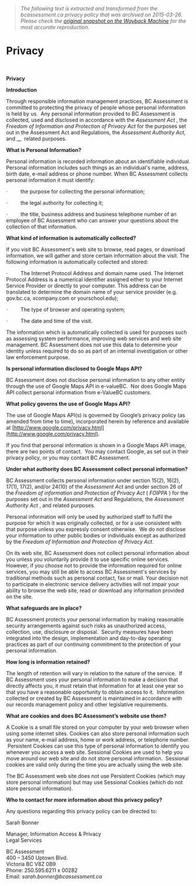 > *The following text is extracted and transformed from the bcassessment.ca privacy policy that was archived on 2015-03-26. Please check the [original snapshot on the Wayback Machine](https://web.archive.org/web/20150326054413id_/http%3A//www.bcassessment.ca/Pages/Privacy.aspx) for the most accurate reproduction.*

# Privacy

 

**Privacy**

**Introduction**

Through responsible information management practices, BC Assessment is committed to protecting the privacy of people whose personal information is held by us.  Any personal information provided to BC Assessment is collected, used and disclosed in accordance with the _Assessment Act_ , the _Freedom of Information and Protection of Privacy Act_ for the purposes set out in the Assessment Act and Regulations, the _Assessment Authority Act,_ and __  related purposes.

**What is Personal Information?**

Personal information is recorded information about an identifiable individual. Personal information includes such things as an individual's name, address, birth date, e-mail address or phone number. When BC Assessment collects personal information it must identify:

·         the purpose for collecting the personal information; 

·         the legal authority for collecting it; 

·         the title, business address and business telephone number of an employee of BC Assessment who can answer your questions about the collection of that information. 

**What kind of information is automatically collected?**

If you visit BC Assessment's web site to browse, read pages, or download information, we will gather and store certain information about the visit. The following information is automatically collected and stored:

·         The Internet Protocol Address and domain name used. The Internet Protocol Address is a numerical identifier assigned either to your Internet Service Provider or directly to your computer. This address can be translated to determine the domain name of your service provider (e.g. gov.bc.ca, xcompany.com or yourschool.edu); 

·         The type of browser and operating system; 

·         The date and time of the visit. 

The information which is automatically collected is used for purposes such as assessing system performance, improving web services and web site management. BC Assessment does not use this data to determine your identity unless required to do so as part of an internal investigation or other law enforcement purpose.

**Is personal information disclosed to Google Maps API?**

BC Assessment does not disclose personal information to any other entity through the use of Google Maps API in e-valueBC.  Nor does Google Maps API collect personal information from e-ValueBC customers. 

**What policy governs the use of Google Maps API?**

The use of Google Maps API(s) is governed by Google’s privacy policy (as amended from time to time), incorporated herein by reference and available at [http://www.google.com/privacy.html](http://www.google.com/privacy.html). 

If you find that personal information is shown in a Google Maps API image, there are two points of contact.  You may contact Google, as set out in their privacy policy, or you may contact BC Assessment. 

**Under what authority does BC Assessment collect personal information?**

BC Assessment collects personal information under section 15(2), 16(2), 17(1), 17(2), and/or 24(10) of the _Assessment Act_ and under section 26 of the _Freedom of information and Protection of Privacy Act_ ( _FOIPPA_ ) for the purposes set out in the _Assessment Act_ and Regulations, the _Assessment Authority Act_ , and related purposes.

Personal information will only be used by authorized staff to fulfil the purpose for which it was originally collected, or for a use consistent with that purpose unless you expressly consent otherwise.  We do not disclose your information to other public bodies or individuals except as authorized by the _Freedom of Information and Protection of Privacy Act_.

On its web site, BC Assessment does not collect personal information about you unless you voluntarily provide it to use specific online services. However, if you choose not to provide the information required for online services, you may still be able to access BC Assessment's services by traditional methods such as personal contact, fax or mail. Your decision not to participate in electronic service delivery activities will not impair your ability to browse the web site, read or download any information provided on the site.

**What safeguards are in place?**

BC Assessment protects your personal information by making reasonable security arrangements against such risks as unauthorized access, collection, use, disclosure or disposal.  Security measures have been integrated into the design, implementation and day-to-day operating practices as part of our continuing commitment to the protection of your personal information.

**How long is information retained?**

The length of retention will vary in relation to the nature of the service.  If BC Assessment uses your personal information to make a decision that directly affects you, it must retain that information for at least one year so that you have a reasonable opportunity to obtain access to it.  Information collected or created by BC Assessment is maintained in accordance with our records management policy and other legislative requirements.

**What are cookies and does BC Assessment’s website use them?**

A Cookie is a small file stored on your computer by your web browser when using some internet sites. Cookies can also store personal information such as your name, e-mail address, home or work address, or telephone number.  Persistent Cookies can use this type of personal information to identify you whenever you access a web site. Sessional Cookies are used to help you move around our web site and do not store personal information.  Sessional cookies are valid only during the time you are actually using the web site.

The BC Assessment web site does not use Persistent Cookies (which may store personal information) but may use Sessional Cookies (which do not store personal information).

**Who to contact for more information about this privacy policy?**

Any questions regarding this privacy policy can be directed to:

Sarah Bonner

Manager, Information Access & Privacy  
Legal Services

BC Assessment  
400 – 3450 Uptown Blvd.   
Victoria BC V8Z 0B9  
Phone: 250.595.6211 x 00282  
Email: _sarah.bonner@bcassessment.ca_
